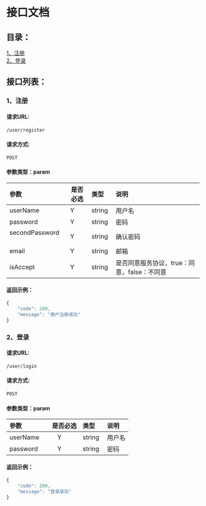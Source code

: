 # 接口文档

## 目录：

[1、注册](#1注册)<br/>
[2、登录](#2登录)<br/>

## 接口列表：

### 1、注册

#### 请求URL:  
```
/user/register
```

#### 请求方式: 
```
POST
```

#### 参数类型：param

|参数|是否必选|类型|说明|
|:-----|:-------:|:-----|:-----|
|userName      |Y       |string  |用户名 |
|password      |Y       |string  |密码 |
|secondPassword      |Y       |string  |确认密码 |
|email      |Y       |string  |邮箱 |
|isAccept      |Y       |string  |是否同意服务协议，true：同意，false：不同意 |

#### 返回示例：

```javascript
{
    "code": 200,
    "message": "用户注册成功"
}

```

### 2、登录

#### 请求URL:  
```
/user/login
```

#### 请求方式: 
```
POST
```

#### 参数类型：param

|参数|是否必选|类型|说明|
|:-----|:-------:|:-----|:-----|
|userName      |Y       |string  |用户名 |
|password      |Y       |string  |密码 |

#### 返回示例：

```javascript
{
    "code": 200,
    "message": "登录成功"
}

```